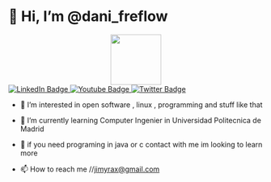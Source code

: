 # 👋 Hi, I’m @dani_freflow
<div id = "header" align="center">
  <img src="https://media.tenor.com/images/ccb959edb41a02737755b2209ef7d97a/tenor.gif" width="100">
</div>

<div id="badges">
  <a href="your-linkedin-URL">
    <img src="https://img.shields.io/badge/LinkedIn-blue?style=for-the-badge&logo=linkedin&logoColor=white" alt="LinkedIn Badge"/>
  </a>
  <a href="your-youtube-URL">
    <img src="https://img.shields.io/badge/YouTube-red?style=for-the-badge&logo=youtube&logoColor=white" alt="Youtube Badge"/>
  </a>
  <a href="your-twitter-URL">
    <img src="https://img.shields.io/badge/Twitter-blue?style=for-the-badge&logo=twitter&logoColor=white" alt="Twitter Badge"/>
  </a>
</div>


- 👀 I’m interested in open software , linux , programming and stuff like that

-   🌱 I’m currently learning Computer Ingenier in Universidad Politecnica de Madrid

-  💞️ if you need programing in java or c contact with me im looking to learn more 

-  📫 How to reach me //jimyrax@gmail.com

<!---
danifreflow/danifreflow is a ✨ special ✨ repository because its `README.md` (this file) appears on your GitHub profile.
You can click the Preview link to take a look at your changes.
--->
